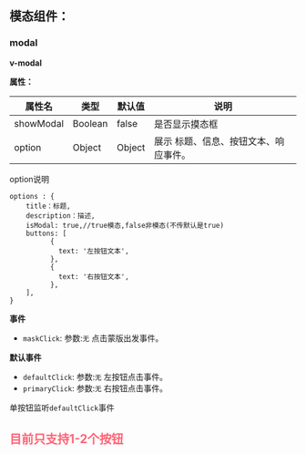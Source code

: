 ## 模态组件：

### modal

**v-modal**

**属性：**

属性名   |    类型    |    默认值    |   说明
----    | ----    | ----    | ----    |
showModal | Boolean | false | 是否显示摸态框
option |  Object  |  Object |  展示 标题、信息、按钮文本、响应事件。

option说明
```
options : {
    title：标题,
    description：描述,
    isModal: true,//true模态,false非模态(不传默认是true)
    buttons: [
          {
            text: '左按钮文本',
          },
          {
            text: '右按钮文本',
          },
    ],
}
```

**事件**
- `maskClick`:
  参数:`无`
  点击蒙版出发事件。

**默认事件**
- `defaultClick`:
  参数:`无`
  左按钮点击事件。
- `primaryClick`:
  参数:`无`
  右按钮点击事件。

单按钮监听`defaultClick`事件

<font color="#ff6375">目前只支持1-2个按钮</font>
---
